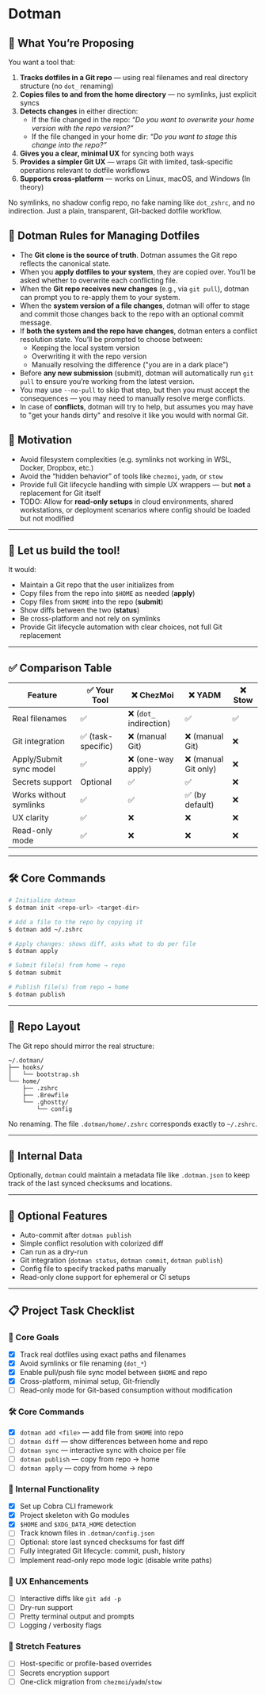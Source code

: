 # Dotman

## 🔧 What You’re Proposing

You want a tool that:

1. **Tracks dotfiles in a Git repo** — using real filenames and real directory structure (no `dot_` renaming)
2. **Copies files to and from the home directory** — no symlinks, just explicit syncs
3. **Detects changes** in either direction:
   - If the file changed in the repo: _“Do you want to overwrite your home version with the repo version?”_
   - If the file changed in your home dir: _“Do you want to stage this change into the repo?”_
4. **Gives you a clear, minimal UX** for syncing both ways
5. **Provides a simpler Git UX** — wraps Git with limited, task-specific operations relevant to dotfile workflows
6. **Supports cross-platform** — works on Linux, macOS, and Windows (In theory)

No symlinks, no shadow config repo, no fake naming like `dot_zshrc`, and no indirection. Just a plain, transparent, Git-backed dotfile workflow.

## 📜 Dotman Rules for Managing Dotfiles

- The **Git clone is the source of truth**. Dotman assumes the Git repo reflects the canonical state.
- When you **apply dotfiles to your system**, they are copied over. You’ll be asked whether to overwrite each conflicting file.
- When the **Git repo receives new changes** (e.g., via `git pull`), dotman can prompt you to re-apply them to your system.
- When the **system version of a file changes**, dotman will offer to stage and commit those changes back to the repo with an optional commit message.
- If **both the system and the repo have changes**, dotman enters a conflict resolution state. You’ll be prompted to choose between:
  - Keeping the local system version
  - Overwriting it with the repo version
  - Manually resolving the difference ("you are in a dark place")
- Before **any new submission** (submit), dotman will automatically run `git pull` to ensure you’re working from the latest version.
- You may use `--no-pull` to skip that step, but then you must accept the consequences — you may need to manually resolve merge conflicts.
- In case of **conflicts**, dotman will try to help, but assumes you may have to "get your hands dirty" and resolve it like you would with normal Git.

## 🧠 Motivation

- Avoid filesystem complexities (e.g. symlinks not working in WSL, Docker, Dropbox, etc.)
- Avoid the “hidden behavior” of tools like `chezmoi`, `yadm`, or `stow`
- Provide full Git lifecycle handling with simple UX wrappers — but **not** a replacement for Git itself
- TODO: Allow for **read-only setups** in cloud environments, shared workstations, or deployment scenarios where config should be loaded but not modified

---

## 🎯 Let us build the tool!

It would:
- Maintain a Git repo that the user initializes from
- Copy files from the repo into `$HOME` as needed (**apply**)
- Copy files from `$HOME` into the repo (**submit**)
- Show diffs between the two (**status**)
- Be cross-platform and not rely on symlinks
- Provide Git lifecycle automation with clear choices, not full Git replacement

---

## ✅ Comparison Table

| Feature                   | ✅ Your Tool       | ❌ ChezMoi              | ❌ YADM              | ❌ Stow |
|---------------------------|--------------------|------------------------|----------------------|---------|
| Real filenames            | ✅                 | ❌ (`dot_` indirection) | ✅                   | ✅      |
| Git integration           | ✅ (task-specific) | ❌ (manual Git)         | ❌ (manual Git)      | ❌      |
| Apply/Submit sync model   | ✅                 | ❌ (one-way apply)      | ❌ (manual Git only) | ❌      |
| Secrets support           | Optional           | ✅                      | ✅                   | ❌      |
| Works without symlinks    | ✅                 | ✅                      | ✅ (by default)      | ❌      |
| UX clarity                | ✅                 | ❌                      | ❌                   | ❌      |
| Read-only mode            | ✅                 | ❌                      | ❌                   | ❌      |

---

## 🛠 Core Commands

```bash
# Initialize dotman
$ dotman init <repo-url> <target-dir>

# Add a file to the repo by copying it
$ dotman add ~/.zshrc

# Apply changes: shows diff, asks what to do per file
$ dotman apply

# Submit file(s) from home → repo
$ dotman submit

# Publish file(s) from repo → home
$ dotman publish
```

---

## 📁 Repo Layout

The Git repo should mirror the real structure:

```
~/.dotman/
├── hooks/
│   └── bootstrap.sh
└── home/
    ├── .zshrc
    ├── .Brewfile
    └── .ghostty/
        └── config
```

No renaming. The file `.dotman/home/.zshrc` corresponds exactly to `~/.zshrc`.

---

## 🧪 Internal Data

Optionally, `dotman` could maintain a metadata file like `.dotman.json` to keep track of the last synced checksums and locations.

---

## 🔐 Optional Features

- Auto-commit after `dotman publish`
- Simple conflict resolution with colorized diff
- Can run as a dry-run
- Git integration (`dotman status`, `dotman commit`, `dotman publish`)
- Config file to specify tracked paths manually
- Read-only clone support for ephemeral or CI setups

---

## 📋 Project Task Checklist

### 🎯 Core Goals
- [x] Track real dotfiles using exact paths and filenames
- [x] Avoid symlinks or file renaming (`dot_*`)
- [x] Enable pull/push file sync model between `$HOME` and repo
- [x] Cross-platform, minimal setup, Git-friendly
- [ ] Read-only mode for Git-based consumption without modification

### 🛠 Core Commands
- [x] `dotman add <file>` — add file from `$HOME` into repo
- [ ] `dotman diff` — show differences between home and repo
- [ ] `dotman sync` — interactive sync with choice per file
- [ ] `dotman publish` — copy from repo → home
- [ ] `dotman apply` — copy from home → repo

### 🔧 Internal Functionality
- [x] Set up Cobra CLI framework
- [x] Project skeleton with Go modules
- [x] `$HOME` and `$XDG_DATA_HOME` detection
- [ ] Track known files in `.dotman/config.json`
- [ ] Optional: store last synced checksums for fast diff
- [ ] Fully integrated Git lifecycle: commit, push, history
- [ ] Implement read-only repo mode logic (disable write paths)

### 🧪 UX Enhancements
- [ ] Interactive diffs like `git add -p`
- [ ] Dry-run support
- [ ] Pretty terminal output and prompts
- [ ] Logging / verbosity flags

### 🧠 Stretch Features
- [ ] Host-specific or profile-based overrides
- [ ] Secrets encryption support
- [ ] One-click migration from `chezmoi`/`yadm`/`stow`
